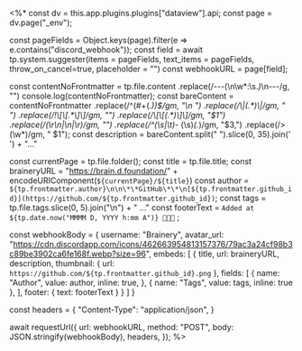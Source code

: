 <%*
const dv = this.app.plugins.plugins["dataview"].api;
const page = dv.page("_env");

const pageFields = Object.keys(page).filter(e => e.contains("discord_webhook"));
const field = await tp.system.suggester(items = pageFields, text_items = pageFields, throw_on_cancel=true, placeholder = "")
const webhookURL = page[field];

const contentNoFrontmatter = tp.file.content
	.replace(/---(\n\w*:\s.*)*\n---/g, "")
console.log(contentNoFrontmatter);
const bareContent = contentNoFrontmatter
	.replace(/^(#+(.*))$/gm, "\n ")
	.replace(/\|(.*)\|/gm, " ")
	.replace(/!\[\[.*\]\]/gm, "")
	.replace(/\[\[(.*)\]\]/gm, "$1")
	.replace(/(\r\n|\n|\r)/gm, "")
	.replace(/^(\s|\t)*- (\s)*(.*)/gm, "$3,")
	.replace(/\> (\w*)/gm, " $1");
const description = bareContent.split(" ").slice(0, 35).join(' ') + "..."

const currentPage = tp.file.folder();
const title = tp.file.title;
const braineryURL = "https://brain.d.foundation/" + encodeURIComponent(`${currentPage}/${title}`)
const author = `${tp.frontmatter.author}\n\n\*\*GitHub\*\*\n[${tp.frontmatter.github_id}](https://github.com/${tp.frontmatter.github_id})`;
const tags = tp.file.tags.slice(0, 5).join("\n") + " ..."
const footerText = `Added at ${tp.date.now("MMMM D, YYYY h:mm A")} 🎉🎉🎉` ;

const webhookBody = {
	username: "Brainery",
	avatar_url:  "https://cdn.discordapp.com/icons/462663954813157376/79ac3a24cf98b3c89be3902ca6fe168f.webp?size=96",
	embeds: [
		{
			title,
			url: braineryURL,
			description,
			thumbnail: {
				url: `https://github.com/${tp.frontmatter.github_id}.png`
			},
			fields: [
				{ name: "Author", value: author, inline: true, },
				{ name: "Tags", value: tags, inline: true },
			],
			footer: {
				text: footerText
			}
		}
	]
}

const headers = {
	"Content-Type": "application/json",
}

await requestUrl({
	url: webhookURL,
	method: "POST",
	body: JSON.stringify(webhookBody),
	headers,
});
%>